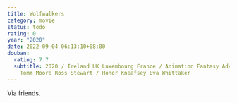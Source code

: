 ```yaml
---
title: Wolfwalkers
category: movie
status: todo
rating: 0
year: "2020"
date: 2022-09-04 06:13:10+08:00
douban:
  rating: 7.7
  subtitle: 2020 / Ireland UK Luxembourg France / Animation Fantasy Adventure /
    Tomm Moore Ross Stewart / Honor Kneafsey Eva Whittaker
---
```


Via friends.
